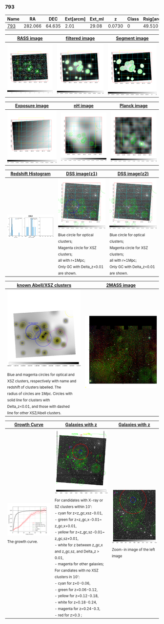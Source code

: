 <div STYLE="page-break-after: always;"></div>

### 793

|Name          |RA          |DEC      | Ext[arcm] | Ext_ml | z    | Class| Rsig[arcmin] | CRsig[c/s] | CR500[c/s] | R500[Mpc] |L500[erg/s]|F500[erg/s/cm^2]| M500[Msun]|Tx[keV]|beta|GC(XSZ,Delta_z<0.01)| GC(OPT,Delta_z<0.01)|GC|alias|
|--------------|------------|------------|---|---|-----------|--------|------|------|----|----|----|----|----|----|----|----|----|----|---|
|[793](script/793.md)     | 282.066       | 64.635       | 2.01    | 29.08   | 0.0730 | 0   | 49.510 |0.248 |0.219 |0.815 |5.029e+43 |3.863e-12 |1.652e+14 |2.985 |0.482 |-, |-, |-, |t062|

|[RASS image](../image/793/793_img.pdf)|[filtered image](../image/793/793_fil.pdf)|[Segment image](../image/793/793_seg.pdf)|
|-------------------|--------------------|-------------------|
| <img src="../image/793/793_img.png" width="300">  | <img src="../image/793/793_fil.png" width="300">   | <img src="../image/793/793_seg.png" width="300">  |

|[Exposure image](../image/793/793_mex.pdf)| [nH image](../image/793/793_nh.pdf)| [Planck image](../image/793/793_p.pdf)|
|-------------------|--------------------|-------------------|
|<img src="../image/793/793_mex.png" width="300">   | <img src="../image/793/793_nh.png" width="300">    | <img src="../image/793/793_p.png" width="300"> |

|[Redshift Histogram](../image/793/793_zg.pdf) | [DSS image(z1)](../image/793/793_dss_z1.pdf)      |  [DSS image(z2)](../image/793/793_dss_z2.pdf)    |
|-------------------|--------------------|-------------------|
|<img src="../image/793/793_zg.png" width="300"> |<img src="../image/793/793_dss_z1.png" width="300"> <sub><br>Blue circle for optical clusters; <br>Magenta circle for XSZ clusters; <br>all with r=1Mpc; <br>Only GC with Delta_z<0.01 are shown. </sub>| <img src="../image/793/793_dss_z2.png" width="300"><sub><br>Blue circle for optical clusters; <br>Magenta circle for XSZ clusters; <br>all with r=1Mpc; <br>Only GC with Delta_z<0.01 are shown. </sub> |

|[known Abell/XSZ clusters](../image/793/793_m.pdf) | [2MASS image](../image/793/793_2mass.pdf)      |
|-------------------|-------------------|
|<img src=../image/793/793_m.png width="300"> <sub><br>Blue and magenta circles for optical and <br>XSZ clusters, respectively with name and <br>redshift of clusters labelled. The <br>radius of circles are 1Mpc. Circles with <br>solid line for clusters with <br>Delta_z<0.01, and those with dashed <br>line for other XSZ/Abell clusters.        </sub>|<img src="../image/793/793_2mass.png" width="300">  |

|[Growth Curve](../image/793/793_gca_all.png) |[Galaxies with z](../image/793/793_opt_ned.pdf) |[Galaxies with z](../image/793/793_opt_ned_zoom.pdf) |
|-------------------|-------------------|-------------------|
| <img src="../image/793/793_gca_all.png" width="300"> <sub><br>The growth curve.</sub>| <img src=../image/793/793_opt_ned.png width="300"> <br><sub> For candidates with X-ray or SZ clusters within 10': <br> - cyan for z<z_gc,xsz-0.01, <br> - green for z=z_gc,x-0.01~ z_gc,x+0.01, <br> - yellow for z=z_gc,sz-0.01~ z_gc,sz+0.01, <br> - white for z between z_gc,x and z_gc,sz, and Delta_z > 0.01, <br> - magenta for other galaxies; <br>For candiates with no XSZ clusters in 10': <br> - cyan for z=0-0.06, <br> - green for z=0.06-0.12, <br> - yellow for z=0.12-0.18, <br> - white for z=0.18-0.24, <br> - magenta for z=0.24-0.3, <br> - red for z>0.3 ;  </sub>|<img src=../image/793/793_opt_ned_zoom.png width="300">  <br><sub> Zoom-in image of the left image</sub>|




